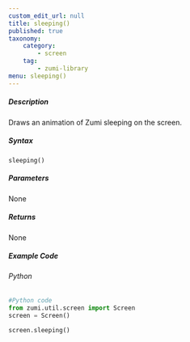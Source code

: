 ```yaml
---
custom_edit_url: null
title: sleeping()
published: true
taxonomy:
    category:
        - screen
    tag:
        - zumi-library
menu: sleeping()
---
```


##### Description
Draws an animation of Zumi sleeping on the screen.

##### Syntax
```sleeping()```<br />

##### Parameters
None

##### Returns
None

##### Example Code
###### Python
```python
#Python code
from zumi.util.screen import Screen 
screen = Screen()

screen.sleeping()
```